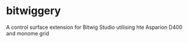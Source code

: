 # bitwiggery
 A control surface extension for Bitwig Studio utilising hte Asparion D400 and monome grid
